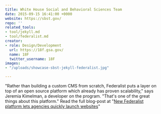 ```yaml
---
title: White House Social and Behavioral Sciences Team
date: 2015-09-15 16:41:00 +0000
website: https://sbst.gov/
repo: ''
related_tools:
- tool/jekyll.md
- tool/federalist.md
creator:
- role: Design/Development
  url: https://18f.gsa.gov/
  name: 18F
  twitter_username: 18F
images:
- "/uploads/showcase-sbst-jekyll-federalist.jpg"

---
```

"Rather than building a custom CMS from scratch, Federalist puts a layer on top of an open source platform which already has proven scalability," says Jeremia Kimelman, a developer on the program. "That's one of the great things about this platform." Read the full blog-post at "[New Federalist platform lets agencies quickly launch websites](https://18f.gsa.gov/2015/09/15/federalist-platform-launch/)"
